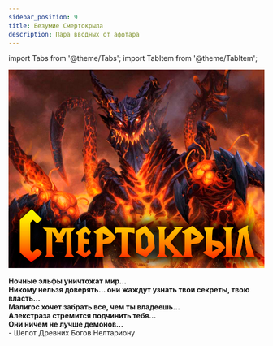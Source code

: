 ```yaml
---
sidebar_position: 9
title: Безумие Смертокрыла
description: Пара вводных от аффтара
---
```


import Tabs from '@theme/Tabs';
import TabItem from '@theme/TabItem';

<div className="text--center">

![Mor](/img/ds/DW_madness/DW_madness.png)
</div>

<div className="DW_lore_text">
<b>
Ночные эльфы уничтожат мир… <br/>
Никому нельзя доверять… они жаждут узнать твои секреты, твою власть…<br/>
Малигос хочет забрать все, чем ты владеешь…<br/>
Алекстраза стремится подчинить тебя…<br/>
Они ничем не лучше демонов…
</b>
<div className="par">- Шепот Древних Богов Нелтариону</div>

</div>
